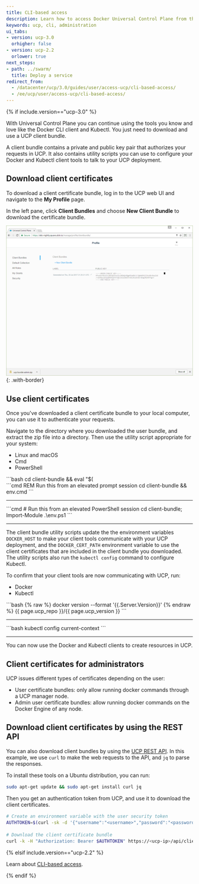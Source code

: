 ```yaml
---
title: CLI-based access
description: Learn how to access Docker Universal Control Plane from the CLI.
keywords: ucp, cli, administration
ui_tabs:
- version: ucp-3.0
  orhigher: false
- version: ucp-2.2
  orlower: true
next_steps:
- path: ../swarm/
  title: Deploy a service
redirect_from:
  - /datacenter/ucp/3.0/guides/user/access-ucp/cli-based-access/
  - /ee/ucp/user/access-ucp/cli-based-access/
---
```

{% if include.version=="ucp-3.0" %}

With Universal Control Plane you can continue using the tools you know and
love like the Docker CLI client and Kubectl. You just need to download and use
a UCP client bundle.

A client bundle contains a private and public key pair that authorizes your
requests in UCP. It also contains utility scripts you can use to configure
your Docker and Kubectl client tools to talk to your UCP deployment.

## Download client certificates

To download a client certificate bundle, log in to the UCP web UI and
navigate to the **My Profile** page.

In the left pane, click **Client Bundles** and choose **New Client Bundle**
to download the certificate bundle.

![](../images/cli-based-access-1.png){: .with-border}

## Use client certificates

Once you've downloaded a client certificate bundle to your local computer, you
can use it to authenticate your requests.

Navigate to the directory where you downloaded the user bundle, and extract the
zip file into a directory. Then use the utility script appropriate for your
system:

<ul class="nav nav-tabs">
  <li class="active"><a data-toggle="tab" data-target="#linux">Linux and macOS</a></li>
  <li><a data-toggle="tab" data-target="#cmd">Cmd</a></li>
  <li><a data-toggle="tab" data-target="#powershell">PowerShell</a></li>
</ul>
<div class="tab-content">
<div id="linux" class="tab-pane fade in active" markdown="1">
```bash
cd client-bundle && eval "$(<env.sh)"
```
<hr>
</div>
<div id="cmd" class="tab-pane fade" markdown="1">
```cmd
REM Run this from an elevated prompt session
cd client-bundle && env.cmd
```
<hr>
</div>
<div id="powershell" class="tab-pane fade" markdown="1">
```cmd
# Run this from an elevated PowerShell session
cd client-bundle; Import-Module .\env.ps1
```
<hr>
</div>
</div>

The client bundle utility scripts update the the environment variables
`DOCKER_HOST` to make your client tools communicate with your UCP deployment,
and the `DOCKER_CERT_PATH` environment variable to use the client certificates
that are included in the client bundle you downloaded. The utility scripts also
run the `kubectl config` command to configure Kubectl.

To confirm that your client tools are now communicating with UCP, run:

<ul class="nav nav-tabs">
  <li class="active"><a data-toggle="tab" data-target="#docker">Docker</a></li>
  <li><a data-toggle="tab" data-target="#kube">Kubectl</a></li>
</ul>
<div class="tab-content">
<div id="docker" class="tab-pane fade in active" markdown="1">
```bash
{% raw %}
docker version --format '{{.Server.Version}}'
{% endraw %}
{{ page.ucp_repo }}/{{ page.ucp_version }}
```
<hr>
</div>
<div id="kube" class="tab-pane fade" markdown="1">
```bash
kubectl config current-context
```
<hr>
</div>
</div>

You can now use the Docker and Kubectl clients to create resources in UCP.

## Client certificates for administrators

UCP issues different types of certificates depending on the user:

* User certificate bundles: only allow running docker commands through a UCP
  manager node.
* Admin user certificate bundles: allow running docker commands on the
  Docker Engine of any node.

## Download client certificates by using the REST API

You can also download client bundles by using the
[UCP REST API](/reference/ucp/3.0/api/). In this example,
we use `curl` to make the web requests to the API, and `jq` to parse the
responses.

To install these tools on a Ubuntu distribution, you can run:

```bash
sudo apt-get update && sudo apt-get install curl jq
```

Then you get an authentication token from UCP, and use it to download the
client certificates.

```bash
# Create an environment variable with the user security token
AUTHTOKEN=$(curl -sk -d '{"username":"<username>","password":"<password>"}' https://<ucp-ip>/auth/login | jq -r .auth_token)

# Download the client certificate bundle
curl -k -H "Authorization: Bearer $AUTHTOKEN" https://<ucp-ip>/api/clientbundle -o bundle.zip
```

{% elsif include.version=="ucp-2.2" %}

Learn about [CLI-based access](/datacenter/ucp/2.2/guides/user/access-ucp/cli-based-access.md).

{% endif %}

